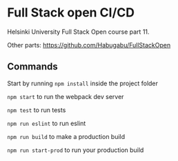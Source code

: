# Full Stack open CI/CD

Helsinki University Full Stack Open course part 11.

Other parts: https://github.com/Habugabu/FullStackOpen

## Commands

Start by running `npm install` inside the project folder

`npm start` to run the webpack dev server

`npm test` to run tests

`npm run eslint` to run eslint

`npm run build` to make a production build

`npm run start-prod` to run your production build
